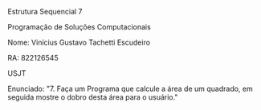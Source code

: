 Estrutura Sequencial 7

Programação de Soluções Computacionais

Nome: Vinícius Gustavo Tachetti Escudeiro

RA: 822126545

USJT

Enunciado:
"7. Faça um Programa que calcule a área de um quadrado, em seguida mostre o dobro desta área para o usuário."